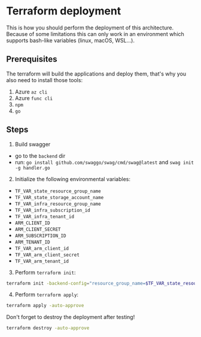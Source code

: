 # Terraform deployment
This is how you should perform the deployment of this architecture. Because of some limitations this can only work in an environment which supports bash-like variables (linux, macOS, WSL...).

## Prerequisites
The terraform will build the applications and deploy them, that's why you also need to install those tools:
1. Azure `az cli`
2. Azure `func cli`
3. `npm` 
4. `go`

## Steps
1. Build swagger
 - go to the `backend` dir
 - run: `go install github.com/swaggo/swag/cmd/swag@latest` and `swag init -g handler.go`

2. Initialize the following environmental variables:
 - ``TF_VAR_state_resource_group_name``
 - ``TF_VAR_state_storage_account_name``
 - ``TF_VAR_infra_resource_group_name``
 - ``TF_VAR_infra_subscription_id``
 - ``TF_VAR_infra_tenant_id``
 - ``ARM_CLIENT_ID``
 - ``ARM_CLIENT_SECRET``
 - ``ARM_SUBSCRIPTION_ID``
 - ``ARM_TENANT_ID``
 - ``TF_VAR_arm_client_id``
 - ``TF_VAR_arm_client_secret``
 - ``TF_VAR_arm_tenant_id``

3. Perform `terraform init`:
```bash
terraform init -backend-config="resource_group_name=$TF_VAR_state_resource_group_name" -backend-config="storage_account_name=$TF_VAR_state_storage_account_name"
```

4. Perform `terraform apply`:
```bash
terraform apply -auto-approve
```

Don't forget to destroy the deployment after testing!
```bash
terraform destroy -auto-approve
```